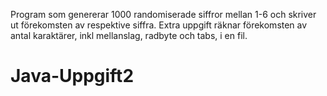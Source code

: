 Program som genererar 1000 randomiserade siffror mellan 1-6 och skriver ut förekomsten av respektive siffra.
Extra uppgift räknar förekomsten av antal karaktärer, inkl mellanslag, radbyte och tabs, i en fil.
# Java-Uppgift2
